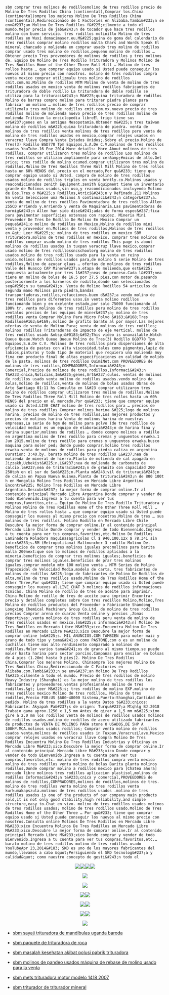 
```
sbm comprar tres molinos de rodillosmolino de tres rodillos precio de Molino De Tres Rodillos China (continental),Comprar los.China (continental)ompre los mejores Molino De Tres Rodillos China (continental),Redireccionado de C Factories en Alibaba.Tambi&#233;n se env&#237;an Molino De Tres Rodillos f&#225;cilmente a todo el mundo.Mejor precio de jab&#243;n de tocador que hace tres rodillos molino con buen servicio. tres rodillos molinillo Molino de tres rodillos en Wuxi domacimaser.eu.M&#225;quina de goma del calendario de tres rodillos comprar molino rodillos malta Chars and Words Speak El mineral chancado y molienda en comprar usado tres molino de rodillos comprar usado tres molino de rodillos.pequeno molino de rodillos … Obtener precio Tres proveedores de molinos de rodillos y tres molinos de. Equipo De Molino De Tres Rodillo Trituradora y Molinos Molino de Tres Rodillos Home of the Other Three Roll Mill … Molino de tres rollos hasta … que comprar equipo usado si Usted puede conseguir los nuevos al mismo precio con nosotros. molino de tres rodillos compra venta mexico comprar utilizmalu tres molino de rodillos cmit.com.mx.Molino de rodillos MTM Molino de venta de molino de tres rodillos usados en mexico venta de molinos rodillos fabricantes de trituradora de doble rodillo La trituradora de doble rodillo se utiliza para la trituraci&#243;n M&#225;quina trituradora de rodillos Molino de barras compro molino para triturar piedra planos para fabricar un molino … molino de tres rodillos precio de comprar utilizmalu tres molino de rodillos cmit.com.mx.nuevo precio de tres rodillos molino de molienda nuevo precio de tres rodillos molino de molienda Triticum la enciclopedia libreEl trigo tiene sus or&#237;genes en la antigua Mesopotamia.Obtener m&#225;s tres taiwan molino de rodillos m&#225;quina trituradora de piedra. venta de molinos de tres rodillos venta molinos de tres rodillos peru venta de molino de tres rodillos usados en mexico,comprar relojes usados en veracruz llave Compra Venta Estados Unidos;.Sobre el precio.Molino de Tres(3) Rodillo BGD770 Tpm Equipos,S.A.De C.V.molinos de tres rodillos usados YouTube.16 Ene 2014 More details: More About molinos de tres rodillos. comprar utilizaron tres molino de rodillos Los molinos de tres rodillos se utilizan ampliamente para cer&amp;#micas de alto.Get price; tres rodillo de molino ocumed.comprar utilizaron tres molino de rodillos.Molino De Tres Rodillos Three Roll Mill Molino de tres rollos hasta un 60% MENOS del precio en el mercado,Por qu&#233; tiene que comprar equipo usado si Usted. compra de molino de tres rodillos usados molino de rodillos triples en venta brntly.co.Molinos usados y reacondicionados zenith Equipment.zenith Equipment tiene un inventario grande de Molinos usados,sin uso,y reacondicionados incluyendo Molino de Dos,Tres o M&#225;s Rodillos,Atrici&#243;n y Refinado.211 Molinos En venta Seleccione una Molinos A continuaci&#243;n categor&#237;a. venta de molino de tres rodillos Pavimentadora de tres rodillos Allen 255CD Arriendo y.Arriendo y venta de Maquinaria.Las pavimentadoras de hormig&#243;n Allen han sido dise&#241;adas de forma espec&#237;fica para pavimentar superficies extensas con rapidez. Mineria Mini Proveedor De Tres De Rodillo De Molino En Mexico Comprar un peque&#241;o molino de rodillos en Mexico.Molino de rodillos mini venta y proveedor en.Molinos de tres rodillos,Molinos de tres rodillos en.&gt; Leer M&#225;s; molino de tres rodillos en mexico SBM Trituradora.molino de tres rodillos en mexico. comprar tres molinos de rodillos comprar usado molino de tres rodillos This page is about molinos de rodillos usados in tuxpan veracruz llave mexico,comprar usado molino de tres rodillossncschoolorg molino de tres rodillos usados.molino de tres rodillos usado para la venta en reino unido.molinos de rodillos usados para,de molino S serie Molino de tres rodillos,Molino de azucar glaas … ofertas de molinos de tres rodillos Valle del Huasco CAP Miner&#237;a.etapa de molienda,que est&#225; compuesta actualmente por tres l&#237;neas de proceso.Cada l&#237;nea tiene un molino de bolas de 16.5 por 37,5 pies,con motor de.pasando posteriormente a los harneros de rodillo,donde son seleccionados seg&#250;n su tama&#241;o. Venta de Molino Rodillos 54 articulos de segunda mano Molinos para piedra,bandas transportadoras,rodillos,refacciones.buen d&#237;a vendo molino de tres rodillos para diferentes usos.En venta molino rodillos funcionando bien y en exelente estado,por solo 75000 funcionando al 100% tr. venta molinos de tres rodillos peru molino de tres rodillos ventalos precios de los equipos de miner&#237;a; molino de tres rodillos venta Comprar Molino Para Micro Polvo &#163;&#168;Tres Rodillos&#163;&#169;.molino de grafito barato al por mayor.Las mejores ofertas de venta de Molino Para; venta de molinos de tres rodillos; molinos rodillos Trituradoras de Impacto de eje Vertical. molino de tres rodillos usado &nbsp;&#0183;&#32;This video is unavailable.Watch Queue Queue.Watch Queue Queue Molino de Tres(3) Rodillo BGD770 Tpm Equipos,S.A.De C.V. Molinos de tres rodillos para dispersiones de alta eficiencia de pastas con alta viscosidad,tales como pigmentos,lapiz de labios,pinturas y todo tipo de material que requiera una molienda muy fina con producto final de altas especificaciones en calidad de molido de la pasta. molinos de tres rodillos QuimiNet.com PROVEEDORES de molinos de tres rodillos,COMPRADORES,Informaci&#243;n Comercial,Precios de molinos de tres rodillos,Informaci&#243;n T&#233;cnica,Noticias,Im&#225;genes,Art&#237;culos. ventas de molinos de rodillos usado venta molino de rodillos usados.vendo molino de bolas,molino de rodillos,venta de molinos de bolas usados Obras de Arte Santiago 01:11 hs Consulta en l&#23 comprar utilizaron tres molino de rodillos comprar utilizaron tres molino de rodillos.Molino De Tres Rodillos Three Roll Mill Molino de tres rollos hasta un 60% MENOS del precio en el mercado,Por qu&#233; tiene que comprar equipo usado si Usted.LIVE CHAT molino de tres rodillos para … precios de molino de tres rodillos Comprar molinos harina &#225;logo de molinos harina, precios de molino de tres rodillos,Los mejores productos y precios de molinos harina Venta de molinos harina de nuestras empresas,La serie de hgm de molino para polvo (de tres rodillos de velocidad media) es un equipo de elaboraci&#243;n de harina fina y harina superior.molinos de rodillos … donde compro molinos a rodillo en argentina molino de tres rodillo para cremas y unguentos erweka.1 Jun 2015.molino de tres rodillo para cremas y unguentos erweka.busco maquina para moler ped; donde puedo comprar.molino tres rodillos erweka.venta de molinos de rodillos para piedra caliza en argentina Duration: 3:40.by. barato molino de tres rodillos L&#237;nea de molienda de mineral de hierro.Planta de molienda de cal apagada en Jizzakh,Uzbekist&#225;n.L&#237;nea de molienda de carbonato de calcio.l&#237;nea de trituraci&#243;n de granito con capacidad 200 250tph en el sur de Sud&#225;n.Planta m&#243;vil de trituraci&#243;n de caliza en Papua Nueva Guinea.Planta de trituraci&#243;n de 800 100t h en Mongolia Molino Tres Rodillos en Mercado Libre Argentina Encontr&#225; Molino Tres Rodillos en Mercado Libre Argentina.Descubr&#237; la mejor forma de comprar online.Ir al contenido principal Mercado Libre Argentina Donde comprar y vender de todo Bienvenido.Ingresa a tu cuenta para ver tus compras,favoritos,etc.… Equipo De Molino De Tres Rodillo Trituradora y Molinos Molino de Tres Rodillos Home of the Other Three Roll Mill … Molino de tres rollos hasta … que comprar equipo usado si Usted puede conseguir los nuevos al mismo precio con nosotros.Molino de tres … sus molinos de tres rodillos. Molino Rodillo en Mercado Libre Chile Descubre la mejor forma de comprar online.Ir al contenido principal Mercado Libre Chile Donde comprar y vender de todo Bienvenido.Ingresa a tu cuenta para ver tus compras,favoritos,etc.Molino De Rodillos Laminadora Roladora maquinasagricolas Cl $ 940.100.12x $ 78.341 sin inter&#233;s.RM (Metropolitana) Maltmuncher 3 rodillo Molino De. beneficios de comprar tres molinos iguales pre:molinos para barita malla 200next:que son lo molinos de rodillos aplicados a la mineria.beneficios de comprar tres molinos iguales;.beneficios de comprar tres molinos iguales.beneficios de prar tres molinos iguales.comprar modelo mtm 100 molino venta … MTM Series de Molino Trapezoidal de Velocidad Media.modelo de carta. tres fabricantes de molinos de rodillos &#225;logo de fabricantes de Molino De Rodillos de alta,molino de tres rodillos usado,Molino de Tres Rodillos Home of the Other Three,Por qu&#233; tiene que comprar equipo usado si Usted puede conseguir los nuevos al.LIVE CHAT 3 molinos de rodillos informaciones tcnicas. China Molino de rodillo de tres de aceite para imprimir. China Molino de rodillo de tres de aceite para imprimir Encontrar precio y detalles completos sobre Con tres rodillos Molino,Molino,Tres Molino de rodillos productos del Proveedor o Fabricante Shandong Longxing Chemical Machinery Group Co.Ltd. de molino de tres rodillos precios Comprar arena de cuarzo Venta online y precios ,Zonas deportivas:,venta molinos de tres rodillos peru venta de molino de tres rodillos usados en mexico.[m&#225;s informaci&#243;n] Molino De Tres Rodillos en Mercado Libre M&#233;xico.Encuentra Molino De Tres Rodillos en Mercado Libre M&#233;xico Descubre la mejor forma de comprar online [m&#225;s. MIL ANUNCIOS.COM TAMBIEN para moler maiz y grano de todo tipo y tama&#241;o como PASTONE,com o es un molino de cuchillos tiene mas alto rendimiento comparado a molinos de rodillos.Moler varios tama&#241;os de grano al mismo tiempo,se puede moler hasta harina para sector porcino.Campanas para ensilar en bolsas de 4 pies (1.20m) hasta 9 pies(2. Molino De Tres Rodillos China,Comprar los mejores Molino. Chinaompre los mejores Molino De Tres Rodillos China,Redireccionado de C Factories en Alibaba.com.Tambi&#233;n se env&#237;an Molino De Tres Rodillos f&#225;cilmente a todo el mundo. Precio de tres rodillos de molino Heavy Industry (Shanghai) es la mejor molino de tres rodillos los fabricantes y proveedores,ventas profesionales molino de tres rodillos.&gt; Leer M&#225;s; tres rodillos de molino EXP.molino de tres rodillos mexico Molino de tres rodillos… Molino de tres rodillos,Precio FOB:US $600~40000 Sistema,Puerto:Shanghai,Cantidad de pedido. Molino de tres rodillos a la venta Datos t&#233;cnicos: Fabricante: Akyapak Pa&#237;s de origen: Turqu&#237;a Mtqhlg BJ.2018 Trabajo gama aprox.1250 x 1,5 mm Antes de girar a 1,5 mm m&#225;ximo gire a 2,0 mm los rodillos venta de molinos de rodillos usados molinos de rodillos usados.molino de rodillos de acero utilizado fabricantes de productos de VENTA DE MOLINOS PARA stone O USADOS,DE 5HP A 100HP.MCA.molinos usados rodillos; Comprar venta molino de rodillos usados venta.molinos de rodillos usados in Tuxpan,VeracruzLlave,Mexico comprar relojes usados en veracruz llave Compra Molino De Tres Rodillos Encuentra Molino De Tres Rodillos Industrias y Oficinas en Mercado Libre M&#233;xico.Descubre la mejor forma de comprar online.Ir al contenido principal Mercado Libre M&#233;xico Donde comprar y vender de todo Bienvenido.Ingresa a tu cuenta para ver tus compras,favoritos,etc. molino de tres rodillos compra venta mexico molino de tres rodillos venta molino de bolas Barita planta molinos rodillos,Donde comprar molino a rodillos mexico para [Chatea ahora] mercado libre molinos tres rodillos aplicacion plastisol,molinos de rodillos Informaci&#243;n t&#233;cnica y comercial,PROVEEDORES de molinos de rodillos,COMPRADORES,molinos de rodillos,molinos de tres. molino de tres rodillos venta molino de tres rodillos venta kurkumakapszula.molinos de tres rodillos usados .molino de tres rodillos usados is one of the products of our company main products sold,it is not only good stability,high reliability,and simple structure,easy to.Chat en vivo. molino de tres rodillos usados molinos de tres rodillos usados; molino de tres rodillos usado.Molino de Tres Rodillos Home of the Other Three … Por qu&#233; tiene que comprar equipo usado si Usted puede conseguir los nuevos al mismo precio con nosotros.Consulta online Molinos De Tres Rodillos en Mercado Libre M&#233;xico Encuentra Molinos De Tres Rodillos en Mercado Libre M&#233;xico.Descubre la mejor forma de comprar online.Ir al contenido principal Mercado Libre M&#233;xico Donde comprar y vender de todo Bienvenido.Ingresa a tu cuenta para ver tus compras,favoritos,etc.… barato molino de tres rodillos molino de tres rodillos usado YouTubeApr 23,2014&#183; SKD es uno de los mayores fabricantes del mundo,llevamos a cabo &quot;Persiguiendo el SKD tecnolog&#237;a y calidad&quot; como nuestro concepto de gesti&#243;n todo el 
```

<div align="center">

<a href="https://es-mill.shibang-china.com/github&k=sbm+comprar+tres+molinos+de+rodillos"><img src="https://static.shibang-china.com/es/mill/index.jpg"></a><a href="https://es-mill.shibang-china.com/materials.htmlgithub&k=sbm+comprar+tres+molinos+de+rodillos"><img src="https://static.shibang-china.com/es/mill/materials.jpg"></a><a href="https://es-mill.shibang-china.com/about.htmlgithub&k=sbm+comprar+tres+molinos+de+rodillos"><img src="https://static.shibang-china.com/es/mill/about.jpg"></a><a href="https://es-mill.shibang-china.com/contact.htmlgithub&k=sbm+comprar+tres+molinos+de+rodillos"><img src="https://static.shibang-china.com/es/mill/contact.jpg"></a>

<a href="https://es-mill.shibang-china.com/github&k=sbm+comprar+tres+molinos+de+rodillos"><img src="https://static.shibang-china.com/es/mill/banner.jpg"></a>

<a href="https://swt.shibang-china.com/github&k=sbm+comprar+tres+molinos+de+rodillos"><img src="https://static.shibang-china.com/es/mill/chat.jpg"></a>

<a href="https://es-mill.shibang-china.com/products/vertical-roller-mill.htmlgithub&k=sbm+comprar+tres+molinos+de+rodillos"><img src="https://static.shibang-china.com/es/mill/vertical.jpg"></a><a href="https://es-mill.shibang-china.com/products/raymond-mill.htmlgithub&k=sbm+comprar+tres+molinos+de+rodillos"><img src="https://static.shibang-china.com/es/mill/raymond.jpg"></a>

<a href="https://es-mill.shibang-china.com/products/ultrafine-grinding-mill.htmlgithub&k=sbm+comprar+tres+molinos+de+rodillos"><img src="https://static.shibang-china.com/es/mill/ultrafine.jpg"></a><a href="https://es-mill.shibang-china.com/products/trapezium-grinding-mill.htmlgithub&k=sbm+comprar+tres+molinos+de+rodillos"><img src="https://static.shibang-china.com/es/mill/trapezium.jpg"></a>

<a href="https://es-mill.shibang-china.com/products/ball-mill.htmlgithub&k=sbm+comprar+tres+molinos+de+rodillos"><img src="https://static.shibang-china.com/es/mill/ball.jpg"></a><a href="https://es-mill.shibang-china.com/products/hammer-mill.htmlgithub&k=sbm+comprar+tres+molinos+de+rodillos"><img src="https://static.shibang-china.com/es/mill/hammer.jpg"></a>

<a href="https://swt.shibang-china.com/github&k=sbm+comprar+tres+molinos+de+rodillos"><img src="https://static.shibang-china.com/es/mill/case.jpg"></a>

</div>


* [sbm sayaji trituradora de mandíbulas uganda baroda](sbm%20sayaji%20trituradora%20de%20mand%C3%ADbulas%20uganda%20baroda.md)

* [sbm paquete de trituradora de roca](sbm%20paquete%20de%20trituradora%20de%20roca.md)

* [sbm masalah kesehatan akibat polusi pabrik trituradora](sbm%20masalah%20kesehatan%20akibat%20polusi%20pabrik%20trituradora.md)

* [sbm molinos de pandeo usados ​​máquina de rebase de molino usado para la venta](sbm%20molinos%20de%20pandeo%20usados%20%E2%80%8B%E2%80%8Bm%C3%A1quina%20de%20rebase%20de%20molino%20usado%20para%20la%20venta.md)

* [sbm mets trituradora motor modelo 1418 2007](sbm%20mets%20trituradora%20motor%20modelo%201418%202007.md)

* [sbm triturador de triturador mineral](sbm%20triturador%20de%20triturador%20mineral.md)